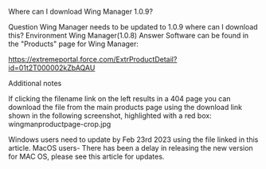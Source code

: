 
Where can I download Wing Manager 1.0.9?

Question
Wing Manager needs to be updated to 1.0.9 where can I download this?
Environment
Wing Manager(1.0.8)
Answer
Software can be found in the "Products" page for Wing Manager:

https://extremeportal.force.com/ExtrProductDetail?id=01t2T000002kZbAQAU

Additional notes

If clicking the filename link on the left results in a 404 page you can download the file from the main products page using the download link shown in the following screenshot, highlighted with a red box:
wingmanproductpage-crop.jpg

Windows users need to update by Feb 23rd 2023 using the file linked in this article.
MacOS users- There has been a delay in releasing the new version for MAC OS, please see this article for updates. 


